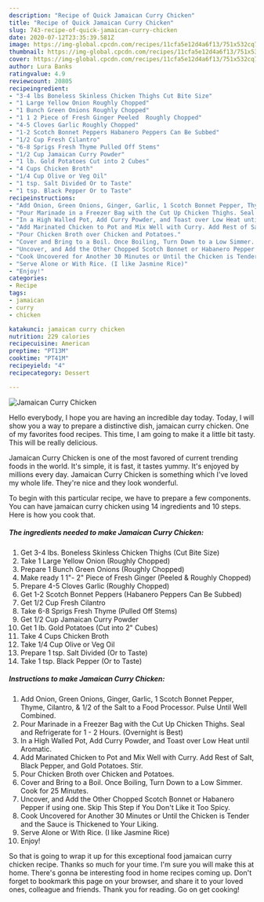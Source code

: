 ```yaml
---
description: "Recipe of Quick Jamaican Curry Chicken"
title: "Recipe of Quick Jamaican Curry Chicken"
slug: 743-recipe-of-quick-jamaican-curry-chicken
date: 2020-07-12T23:35:39.581Z
image: https://img-global.cpcdn.com/recipes/11cfa5e12d4a6f13/751x532cq70/jamaican-curry-chicken-recipe-main-photo.jpg
thumbnail: https://img-global.cpcdn.com/recipes/11cfa5e12d4a6f13/751x532cq70/jamaican-curry-chicken-recipe-main-photo.jpg
cover: https://img-global.cpcdn.com/recipes/11cfa5e12d4a6f13/751x532cq70/jamaican-curry-chicken-recipe-main-photo.jpg
author: Lura Banks
ratingvalue: 4.9
reviewcount: 20805
recipeingredient:
- "3-4 lbs Boneless Skinless Chicken Thighs Cut Bite Size"
- "1 Large Yellow Onion Roughly Chopped"
- "1 Bunch Green Onions Roughly Chopped"
- "1 1 2 Piece of Fresh Ginger Peeled  Roughly Chopped"
- "4-5 Cloves Garlic Roughly Chopped"
- "1-2 Scotch Bonnet Peppers Habanero Peppers Can Be Subbed"
- "1/2 Cup Fresh Cilantro"
- "6-8 Sprigs Fresh Thyme Pulled Off Stems"
- "1/2 Cup Jamaican Curry Powder"
- "1 lb. Gold Potatoes Cut into 2 Cubes"
- "4 Cups Chicken Broth"
- "1/4 Cup Olive or Veg Oil"
- "1 tsp. Salt Divided Or to Taste"
- "1 tsp. Black Pepper Or to Taste"
recipeinstructions:
- "Add Onion, Green Onions, Ginger, Garlic, 1 Scotch Bonnet Pepper, Thyme, Cilantro, &amp; 1/2 of the Salt to a Food Processor. Pulse Until Well Combined."
- "Pour Marinade in a Freezer Bag with the Cut Up Chicken Thighs. Seal and Refrigerate for 1 - 2 Hours. (Overnight is Best)"
- "In a High Walled Pot, Add Curry Powder, and Toast over Low Heat until Aromatic."
- "Add Marinated Chicken to Pot and Mix Well with Curry. Add Rest of Salt, Black Pepper, and Gold Potatoes. Stir."
- "Pour Chicken Broth over Chicken and Potatoes."
- "Cover and Bring to a Boil. Once Boiling, Turn Down to a Low Simmer. Cook for 25 Minutes."
- "Uncover, and Add the Other Chopped Scotch Bonnet or Habanero Pepper if using one. Skip This Step if You Don&#39;t Like it Too Spicy."
- "Cook Uncovered for Another 30 Minutes or Until the Chicken is Tender and the Sauce is Thickened to Your Liking."
- "Serve Alone or With Rice. (I like Jasmine Rice)"
- "Enjoy!"
categories:
- Recipe
tags:
- jamaican
- curry
- chicken

katakunci: jamaican curry chicken 
nutrition: 229 calories
recipecuisine: American
preptime: "PT13M"
cooktime: "PT41M"
recipeyield: "4"
recipecategory: Dessert

---
```



![Jamaican Curry Chicken](https://img-global.cpcdn.com/recipes/11cfa5e12d4a6f13/751x532cq70/jamaican-curry-chicken-recipe-main-photo.jpg)

Hello everybody, I hope you are having an incredible day today. Today, I will show you a way to prepare a distinctive dish, jamaican curry chicken. One of my favorites food recipes. This time, I am going to make it a little bit tasty. This will be really delicious.

Jamaican Curry Chicken is one of the most favored of current trending foods in the world. It's simple, it is fast, it tastes yummy. It's enjoyed by millions every day. Jamaican Curry Chicken is something which I've loved my whole life. They're nice and they look wonderful.




To begin with this particular recipe, we have to prepare a few components. You can have jamaican curry chicken using 14 ingredients and 10 steps. Here is how you cook that.

<!--inarticleads1-->

##### The ingredients needed to make Jamaican Curry Chicken:

1. Get 3-4 lbs. Boneless Skinless Chicken Thighs (Cut Bite Size)
1. Take 1 Large Yellow Onion (Roughly Chopped)
1. Prepare 1 Bunch Green Onions (Roughly Chopped)
1. Make ready 1 1&#34;- 2&#34; Piece of Fresh Ginger (Peeled &amp; Roughly Chopped)
1. Prepare 4-5 Cloves Garlic (Roughly Chopped)
1. Get 1-2 Scotch Bonnet Peppers (Habanero Peppers Can Be Subbed)
1. Get 1/2 Cup Fresh Cilantro
1. Take 6-8 Sprigs Fresh Thyme (Pulled Off Stems)
1. Get 1/2 Cup Jamaican Curry Powder
1. Get 1 lb. Gold Potatoes (Cut into 2&#34; Cubes)
1. Take 4 Cups Chicken Broth
1. Take 1/4 Cup Olive or Veg Oil
1. Prepare 1 tsp. Salt Divided (Or to Taste)
1. Take 1 tsp. Black Pepper (Or to Taste)




<!--inarticleads2-->

##### Instructions to make Jamaican Curry Chicken:

1. Add Onion, Green Onions, Ginger, Garlic, 1 Scotch Bonnet Pepper, Thyme, Cilantro, &amp; 1/2 of the Salt to a Food Processor. Pulse Until Well Combined.
1. Pour Marinade in a Freezer Bag with the Cut Up Chicken Thighs. Seal and Refrigerate for 1 - 2 Hours. (Overnight is Best)
1. In a High Walled Pot, Add Curry Powder, and Toast over Low Heat until Aromatic.
1. Add Marinated Chicken to Pot and Mix Well with Curry. Add Rest of Salt, Black Pepper, and Gold Potatoes. Stir.
1. Pour Chicken Broth over Chicken and Potatoes.
1. Cover and Bring to a Boil. Once Boiling, Turn Down to a Low Simmer. Cook for 25 Minutes.
1. Uncover, and Add the Other Chopped Scotch Bonnet or Habanero Pepper if using one. Skip This Step if You Don&#39;t Like it Too Spicy.
1. Cook Uncovered for Another 30 Minutes or Until the Chicken is Tender and the Sauce is Thickened to Your Liking.
1. Serve Alone or With Rice. (I like Jasmine Rice)
1. Enjoy!




So that is going to wrap it up for this exceptional food jamaican curry chicken recipe. Thanks so much for your time. I'm sure you will make this at home. There's gonna be interesting food in home recipes coming up. Don't forget to bookmark this page on your browser, and share it to your loved ones, colleague and friends. Thank you for reading. Go on get cooking!

